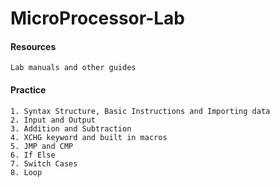 # MicroProcessor-Lab

#### Resources
```text
Lab manuals and other guides
```

#### Practice
```text
1. Syntax Structure, Basic Instructions and Importing data
2. Input and Output
3. Addition and Subtraction
4. XCHG keyword and built in macros
5. JMP and CMP
6. If Else
7. Switch Cases
8. Loop
```